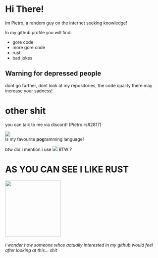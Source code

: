 # Hi There!

Im Pietro, a random guy on the internet seeking knowledge!

In my github profile you will find:
* gore code
* more gore code
* rust
* bad jokes 

## Warning for depressed people
dont go further, dont look at my repositories, the code quality there may increase your sadness!

# other shit 

you can talk to me via discord! (Pietro.rs#2817)


<img src=https://img.shields.io/badge/Rust-orange></img>
<br> is my favourite **pog**ramming language!

btw did i mention i use <img src=https://i.imgur.com/1UXzydb.png></img> BTW ?

# AS YOU CAN SEE I LIKE RUST

<img height="180em" src="https://github-readme-stats-eight-theta.vercel.app/api/top-langs/?username=pietro222222&hide=Shell,Makefile,Emacs%20Lisp,Lua&layout=compact&theme=onedark&hide_border=true"/>

###### i wonder how someone whos actually interested in my github would feel after looking at this... shit

